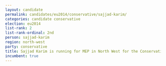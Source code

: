 ```yaml
---
layout: candidate
permalink: candidates/eu2014/conservative/sajjad-karim/
categories: candidate conservative
election: eu2014
list-rank: 2
list-rank-ordinal: 2nd
person: sajjad-karim
region: north-west
party: conservative
title: Sajjad Karim is running for MEP in North West for the Conservative Party
incumbent: true
---
```

